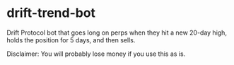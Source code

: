 # drift-trend-bot
Drift Protocol bot that goes long on perps when they hit a new 20-day high, holds the position for 5 days, and then sells. 

Disclaimer: You will probably lose money if you use this as is.
